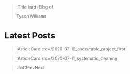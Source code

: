 > :Title lead=Blog of
>
> Tyson Williams

# Latest Posts

> :ArticleCard src=/2020-07-12_executable_project_first

> :ArticleCard src=/2020-07-11_systematic_cleaning

> :ToCPrevNext